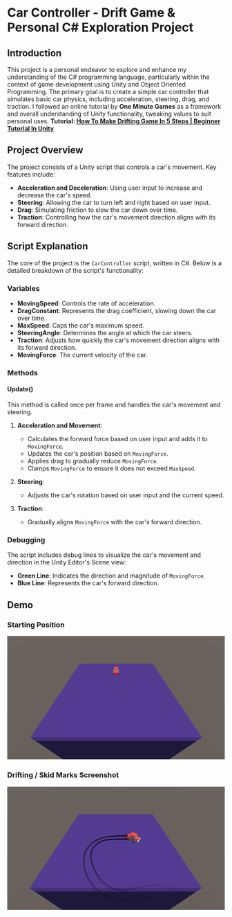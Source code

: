 # Car Controller - Drift Game & Personal C# Exploration Project
## Introduction
This project is a personal endeavor to explore and enhance my understanding of the C# programming language, particularly within the context of game development using Unity and Object Oriented Programming. The primary goal is to create a simple car controller that simulates basic car physics, including acceleration, steering, drag, and traction. I followed an online tutorial by **One Minute Games** as a framework and overall understanding of Unity functionality, tweaking values to suit personal uses. 
**Tutorial: [How To Make Drifting Game In 5 Steps | Beginner Tutorial In Unity](https://www.youtube.com/watch?v=BSybcKPQCnc&ab_channel=OneMinuteGames)**

## Project Overview

The project consists of a Unity script that controls a car's movement. Key features include:

- **Acceleration and Deceleration**: Using user input to increase and decrease the car's speed.
- **Steering**: Allowing the car to turn left and right based on user input.
- **Drag**: Simulating friction to slow the car down over time.
- **Traction**: Controlling how the car's movement direction aligns with its forward direction.

## Script Explanation

The core of the project is the `CarController` script, written in C#. Below is a detailed breakdown of the script's functionality:

### Variables

- **MovingSpeed**: Controls the rate of acceleration.
- **DragConstant**: Represents the drag coefficient, slowing down the car over time.
- **MaxSpeed**: Caps the car's maximum speed.
- **SteeringAngle**: Determines the angle at which the car steers.
- **Traction**: Adjusts how quickly the car's movement direction aligns with its forward direction.
- **MovingForce**: The current velocity of the car.

### Methods

#### Update()

This method is called once per frame and handles the car's movement and steering.

1. **Acceleration and Movement**:
    - Calculates the forward force based on user input and adds it to `MovingForce`.
    - Updates the car's position based on `MovingForce`.
    - Applies drag to gradually reduce `MovingForce`.
    - Clamps `MovingForce` to ensure it does not exceed `MaxSpeed`.

2. **Steering**:
    - Adjusts the car's rotation based on user input and the current speed.

3. **Traction**:
    - Gradually aligns `MovingForce` with the car's forward direction.

### Debugging

The script includes debug lines to visualize the car's movement and direction in the Unity Editor's Scene view:

- **Green Line**: Indicates the direction and magnitude of `MovingForce`.
- **Blue Line**: Represents the car's forward direction.

## Demo 
### Starting Position
<img src="./images/starting.PNG"/>

### Drifting / Skid Marks Screenshot
<img src="./images/demo drift.PNG"/>

